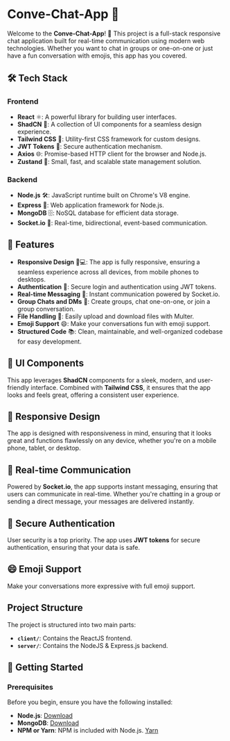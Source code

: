 # Conve-Chat-App 🚀

Welcome to the **Conve-Chat-App**! 👋 This project is a full-stack responsive chat application built for real-time communication using modern web technologies. Whether you want to chat in groups or one-on-one or just have a fun conversation with emojis, this app has you covered.

## 🛠️ Tech Stack

### **Frontend**
- **React** ⚛️: A powerful library for building user interfaces.
- **ShadCN** 🧩: A collection of UI components for a seamless design experience.
- **Tailwind CSS** 🎨: Utility-first CSS framework for custom designs.
- **JWT Tokens** 🔑: Secure authentication mechanism.
- **Axios** 🌐: Promise-based HTTP client for the browser and Node.js.
- **Zustand** 🧠: Small, fast, and scalable state management solution.

### **Backend**
- **Node.js** 🛠️: JavaScript runtime built on Chrome's V8 engine.
- **Express** 🚀: Web application framework for Node.js.
- **MongoDB** 🗄️: NoSQL database for efficient data storage.
- **Socket.io** 💬: Real-time, bidirectional, event-based communication.

## 🌟 Features

- **Responsive Design** 📱💻: The app is fully responsive, ensuring a seamless experience across all devices, from mobile phones to desktops.
- **Authentication** 🔐: Secure login and authentication using JWT tokens.
- **Real-time Messaging** 💬: Instant communication powered by Socket.io.
- **Group Chats and DMs** 👥: Create groups, chat one-on-one, or join a group conversation.
- **File Handling** 📁: Easily upload and download files with Multer.
- **Emoji Support** 😄: Make your conversations fun with emoji support.
- **Structured Code** 📚: Clean, maintainable, and well-organized codebase for easy development.

## 🧩 UI Components

This app leverages **ShadCN** components for a sleek, modern, and user-friendly interface. Combined with **Tailwind CSS**, it ensures that the app looks and feels great, offering a consistent user experience.

## 📱 Responsive Design

The app is designed with responsiveness in mind, ensuring that it looks great and functions flawlessly on any device, whether you're on a mobile phone, tablet, or desktop.

## 💬 Real-time Communication

Powered by **Socket.io**, the app supports instant messaging, ensuring that users can communicate in real-time. Whether you're chatting in a group or sending a direct message, your messages are delivered instantly.

## 🔑 Secure Authentication

User security is a top priority. The app uses **JWT tokens** for secure authentication, ensuring that your data is safe.

## 😄 Emoji Support

Make your conversations more expressive with full emoji support.


## Project Structure
The project is structured into two main parts:
- **`client/`**: Contains the ReactJS frontend.
- **`server/`**: Contains the NodeJS & Express.js backend.

## 🚀 Getting Started
### Prerequisites

Before you begin, ensure you have the following installed:

- **Node.js**: [Download](https://nodejs.org/)
- **MongoDB**: [Download](https://www.mongodb.com/try/download/community)
- **NPM or Yarn**: NPM is included with Node.js. [Yarn](https://yarnpkg.com/)

